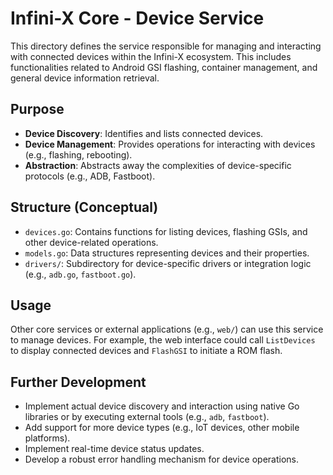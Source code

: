 
# Infini-X Core - Device Service

This directory defines the service responsible for managing and interacting with connected devices within the Infini-X ecosystem. This includes functionalities related to Android GSI flashing, container management, and general device information retrieval.

## Purpose
- **Device Discovery**: Identifies and lists connected devices.
- **Device Management**: Provides operations for interacting with devices (e.g., flashing, rebooting).
- **Abstraction**: Abstracts away the complexities of device-specific protocols (e.g., ADB, Fastboot).

## Structure (Conceptual)
- `devices.go`: Contains functions for listing devices, flashing GSIs, and other device-related operations.
- `models.go`: Data structures representing devices and their properties.
- `drivers/`: Subdirectory for device-specific drivers or integration logic (e.g., `adb.go`, `fastboot.go`).

## Usage
Other core services or external applications (e.g., `web/`) can use this service to manage devices. For example, the web interface could call `ListDevices` to display connected devices and `FlashGSI` to initiate a ROM flash.

## Further Development
- Implement actual device discovery and interaction using native Go libraries or by executing external tools (e.g., `adb`, `fastboot`).
- Add support for more device types (e.g., IoT devices, other mobile platforms).
- Implement real-time device status updates.
- Develop a robust error handling mechanism for device operations.
